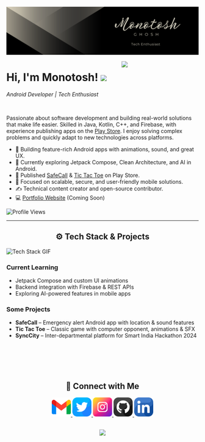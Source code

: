 <!-- ## Hi there 👋

<!--
**monotoshghosh/monotoshghosh** is a ✨ _special_ ✨ repository because its `README.md` (this file) appears on your GitHub profile.

Here are some ideas to get you started:

- 🔭 I’m currently working on ...
- 🌱 I’m currently learning ...
- 👯 I’m looking to collaborate on ...
- 🤔 I’m looking for help with ...
- 💬 Ask me about ...
- 📫 How to reach me: ...
- 😄 Pronouns: ...
- ⚡ Fun fact: ...
-->


<!--Banner-->
![Monotosh Ghosh Banner Image](./banner.png)

<!--Night Owl image-->
<div>
  <img align="right" width="40%" src="https://owlbertsio-resized.s3.amazonaws.com/Popper.psd.full.png">
</div>

<!--Header Name-->
<h1>Hi, I'm Monotosh! <img src="https://emojis.slackmojis.com/emojis/images/1531849430/4246/blob-sunglasses.gif?1531849430" width="30"/></h1>

<p><em>Android Developer&nbsp;|&nbsp;Tech Enthusiast</em></p>
<br />


<!--Start Intro-->               
<p align="left">  Passionate about software development and building real-world solutions that make life easier. Skilled in Java, Kotlin, C++, and Firebase, with experience publishing apps on the <a href="https://play.google.com/store/apps/dev?id=5228042629409510170" target="_blank">Play Store</a>. I enjoy solving complex problems and quickly adapt to new technologies across platforms.
</p>


- 📱 Building feature-rich Android apps with animations, sound, and great UX.
- 🌱 Currently exploring Jetpack Compose, Clean Architecture, and AI in Android.
- 🚀 Published [SafeCall](https://play.google.com/apps/testing/com.monotoshghosh.safecall) & [Tic Tac Toe](https://play.google.com/store/apps/details?id=com.monotoshghosh.tictactoe) on Play Store.
- 🎯 Focused on scalable, secure, and user-friendly mobile solutions.
- ✍ Technical content creator and open-source contributor.
- 💻 [Portfolio Website](https://monotoshghosh.github.io) (Coming Soon)

<!--Profile Count Badge-->
<p align="left">
  <img src="https://komarev.com/ghpvc/?username=monotoshghosh&label=Profile%20views&color=0e75b6&style=for-the-badge" alt="Profile Views" />
</p>

---

<!--Languages and Tools Section-->       
<h2 align="center">⚙️ Tech Stack & Projects</h2> 
<picture>
  <source media="(prefers-color-scheme: dark)" srcset="./Skills_Animation_Dark.gif">
  <source media="(prefers-color-scheme: light)" srcset="./Skills_Animation_White.gif">
  <img align="left" alt="Tech Stack GIF" src="./Skills_Animation_White.gif">
</picture>
<br />

<h3 align="left">Current Learning</h3>
<ul align="left">
  <li>Jetpack Compose and custom UI animations</li>
  <li>Backend integration with Firebase & REST APIs</li>
  <li>Exploring AI-powered features in mobile apps</li>
</ul>

<h3 align="left">Some Projects</h3>
<ul align="left">
  <li><strong>SafeCall</strong> – Emergency alert Android app with location & sound features</li>
  <li><strong>Tic Tac Toe</strong> – Classic game with computer opponent, animations & SFX</li>
  <li><strong>SyncCity</strong> – Inter-departmental platform for Smart India Hackathon 2024</li>
</ul>
<br /><br /><br /><br />

<!--Contact Section--> 
<h2 align="center">🤝 Connect with Me</h2>
<div align="center">

<a href="mailto:monotoshghosh.mg@gmail.com" target="_blank">
<img src="./gmail.png" width=50 height=50 alt="Email" />
</a>

<a href="https://x.com/monotoshcodes" target="_blank">
<img src="./twitter.png" width=50 height=50 alt="Twitter" />
</a>

<a href="https://www.instagram.com/monotoshghosh_" target="_blank">
<img src="./instagram.png" width=50 height=50 alt="Instagram" />
</a>

<a href="https://github.com/monotoshghosh" target="_blank">
<img src="./github.png" width=50 height=50 alt="GitHub" />
</a>

<a href="https://www.linkedin.com/in/monotoshghosh/" target="_blank">
<img src="./linkedin.png" width=50 height=50 alt="LinkedIn" />
</a>

</div>
<br/>

<!--Buy me a coffee (Optional)-->
<!--
<div align="center">
<a href="https://www.buymeacoffee.com/monotoshghosh" target="_blank">
  <img src="https://cdn.buymeacoffee.com/buttons/v2/default-yellow.png" alt="Buy Me A Coffee" style="height: 40px !important;width: 200px !important;" >
</a>
</div>
-->

<!--Footer--> 
<p align="center">
  <img src="https://capsule-render.vercel.app/api?type=waving&color=gradient&height=65&section=footer"/>
</p>
